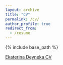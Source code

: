 ```yaml
---
layout: archive
title: "CV"
permalink: /cv/
author_profile: true
redirect_from:
  - /resume
---
```

{% include base_path %}

[Ekaterina Deyneka CV](/files/CV_Sept_2021.pdf)
